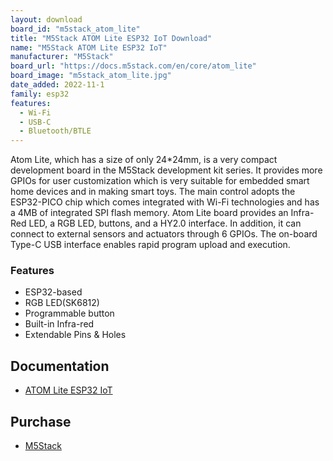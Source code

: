```yaml
---
layout: download
board_id: "m5stack_atom_lite"
title: "M5Stack ATOM Lite ESP32 IoT Download"
name: "M5Stack ATOM Lite ESP32 IoT"
manufacturer: "M5Stack"
board_url: "https://docs.m5stack.com/en/core/atom_lite"
board_image: "m5stack_atom_lite.jpg"
date_added: 2022-11-1
family: esp32
features:
  - Wi-Fi
  - USB-C
  - Bluetooth/BTLE
---
```


Atom Lite, which has a size of only 24*24mm, is a very compact development board in the M5Stack development kit series. It provides more GPIOs for user customization which is very suitable for embedded smart home devices and in making smart toys. The main control adopts the ESP32-PICO chip which comes integrated with Wi-Fi technologies and has a 4MB of integrated SPI flash memory. Atom Lite board provides an Infra-Red LED, a RGB LED, buttons, and a HY2.0 interface. In addition, it can connect to external sensors and actuators through 6 GPIOs. The on-board Type-C USB interface enables rapid program upload and execution.

### Features
- ESP32-based
- RGB LED(SK6812)
- Programmable button
- Built-in Infra-red
- Extendable Pins & Holes

## Documentation

* [ATOM Lite ESP32 IoT](https://docs.m5stack.com/en/core/atom_lite)

## Purchase

* [M5Stack](https://shop.m5stack.com/collections/m5-controllers/products/atom-lite-esp32-development-kit)